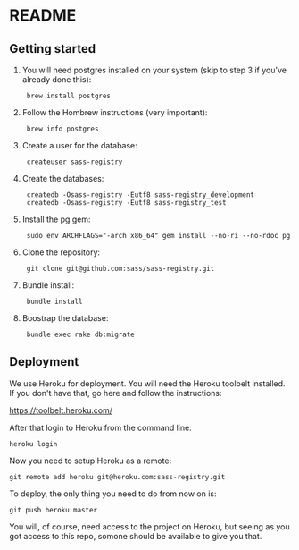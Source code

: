 # README

## Getting started

1. You will need postgres installed on your system (skip to step 3 if you've already done this):

        brew install postgres

2. Follow the Hombrew instructions (very important):

        brew info postgres

3. Create a user for the database:

        createuser sass-registry

4. Create the databases:

        createdb -Osass-registry -Eutf8 sass-registry_development
        createdb -Osass-registry -Eutf8 sass-registry_test

5. Install the pg gem:

        sudo env ARCHFLAGS="-arch x86_64" gem install --no-ri --no-rdoc pg

6. Clone the repository:

        git clone git@github.com:sass/sass-registry.git

7. Bundle install:

        bundle install

8. Boostrap the database:

        bundle exec rake db:migrate

## Deployment

We use Heroku for deployment. You will need the Heroku toolbelt installed.
If you don't have that, go here and follow the instructions:

  https://toolbelt.heroku.com/

After that login to Heroku from the command line:

    heroku login

Now you need to setup Heroku as a remote:

    git remote add heroku git@heroku.com:sass-registry.git

To deploy, the only thing you need to do from now on is:

    git push heroku master

You will, of course, need access to the project on Heroku, but seeing as you
got access to this repo, somone should be available to give you that.
